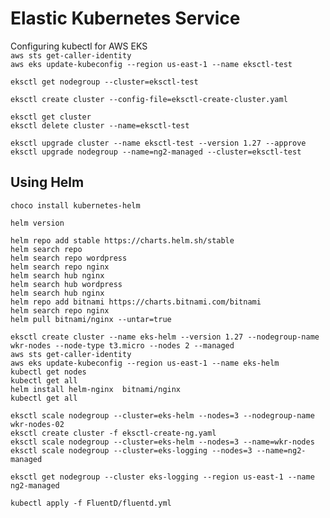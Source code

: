 # Elastic Kubernetes Service

Configuring kubectl for AWS EKS  
`aws sts get-caller-identity`  
`aws eks update-kubeconfig --region us-east-1 --name eksctl-test`  

`eksctl get nodegroup --cluster=eksctl-test`  

`eksctl create cluster --config-file=eksctl-create-cluster.yaml`  

`eksctl get cluster`  
`eksctl delete cluster --name=eksctl-test`  

`eksctl upgrade cluster --name eksctl-test --version 1.27 --approve`  
`eksctl upgrade nodegroup --name=ng2-managed --cluster=eksctl-test`  

## Using Helm
`choco install kubernetes-helm`  

`helm version`  

`helm repo add stable https://charts.helm.sh/stable`  
`helm search repo`  
`helm search repo wordpress`  
`helm search repo nginx`  
`helm search hub nginx`  
`helm search hub wordpress`  
`helm search hub nginx`  
`helm repo add bitnami https://charts.bitnami.com/bitnami`  
`helm search repo nginx`  
`helm pull bitnami/nginx --untar=true`  

`eksctl create cluster --name eks-helm --version 1.27 --nodegroup-name wkr-nodes --node-type t3.micro --nodes 2 --managed`  
`aws sts get-caller-identity`  
`aws eks update-kubeconfig --region us-east-1 --name eks-helm`  
`kubectl get nodes`  
`kubectl get all`  
`helm install helm-nginx  bitnami/nginx`  
`kubectl get all`  

`eksctl scale nodegroup --cluster=eks-helm --nodes=3 --nodegroup-name wkr-nodes-02`  
`eksctl create cluster -f eksctl-create-ng.yaml`  
`eksctl scale nodegroup --cluster=eks-helm --nodes=3 --name=wkr-nodes`  
`eksctl scale nodegroup --cluster=eks-logging --nodes=3 --name=ng2-managed`  

`eksctl get nodegroup --cluster eks-logging --region us-east-1 --name ng2-managed`  

`kubectl apply -f FluentD/fluentd.yml`  